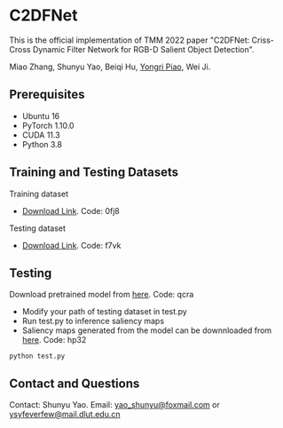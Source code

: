 # C2DFNet
This is the official implementation of TMM 2022 paper "C2DFNet: Criss-Cross Dynamic Filter Network for RGB-D Salient Object Detection".

Miao Zhang, Shunyu Yao, Beiqi Hu, [Yongri Piao](http://ice.dlut.edu.cn/yrpiao/), Wei Ji.

## Prerequisites
+ Ubuntu 16
+ PyTorch 1.10.0
+ CUDA 11.3
+ Python 3.8

## Training and Testing Datasets
Training dataset
* [Download Link](https://pan.baidu.com/s/14cGEwcCRulWDOuKNIjuGCg). Code: 0fj8

Testing dataset
* [Download Link](https://pan.baidu.com/s/1Yp5YtVIBB3-9PMFruYhxSw). Code: f7vk

## Testing
Download pretrained model from [here](https://pan.baidu.com/s/1_3rA5Y_jtUXzIJO8imZz2g). Code: qcra
* Modify your path of testing dataset in test.py
* Run test.py to inference saliency maps
* Saliency maps generated from the model can be downnloaded from [here](https://pan.baidu.com/s/10UQOmUbDWDvw87gGAjeM-A). Code: hp32

```shell
python test.py
```

## Contact and Questions
Contact: Shunyu Yao. Email: yao_shunyu@foxmail.com or ysyfeverfew@mail.dlut.edu.cn
